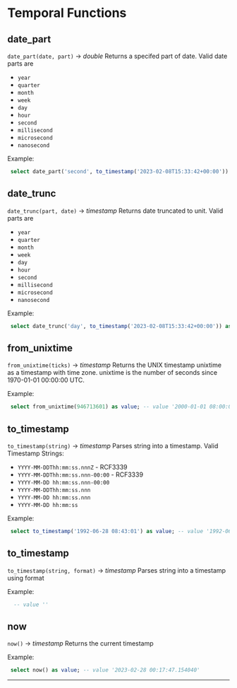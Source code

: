 # Temporal Functions 

## date_part

   `date_part(date, part)` → *double*
Returns a specifed part of date. Valid date parts are 
 * `year` 
 * `quarter` 
 * `month` 
 * `week` 
 * `day` 
 * `hour` 
 * `second` 
 * `millisecond` 
 * `microsecond` 
 * `nanosecond`  

 
Example: 
```sql 
 select date_part('second', to_timestamp('2023-02-08T15:33:42+00:00')) as value; -- value '42' 
``` 
## date_trunc

   `date_trunc(part, date)` → *timestamp*
Returns date truncated to unit. Valid parts are 
 * `year` 
 * `quarter` 
 * `month` 
 * `week` 
 * `day` 
 * `hour` 
 * `second` 
 * `millisecond` 
 * `microsecond` 
 * `nanosecond`

 
Example: 
```sql 
 select date_trunc('day', to_timestamp('2023-02-08T15:33:42+00:00')) as value; -- value '2023-02-08 00:00:00' 
``` 
## from_unixtime

   `from_unixtime(ticks)` → *timestamp*
Returns the UNIX timestamp unixtime as a timestamp with time zone. unixtime is the number of seconds since 1970-01-01 00:00:00 UTC. 

 
Example: 
```sql 
 select from_unixtime(946713601) as value; -- value '2000-01-01 08:00:01' 
``` 
## to_timestamp

   `to_timestamp(string)` → *timestamp*
Parses string into a timestamp. 
 Valid Timestamp Strings: 
 * `YYYY-MM-DDThh:mm:ss.nnnZ` - RCF3339 
 * `YYYY-MM-DDThh:mm:ss.nnn-00:00` - RCF3339 
 * `YYYY-MM-DD hh:mm:ss.nnn-00:00` 
 * `YYYY-MM-DDThh:mm:ss.nnn`  
 * `YYYY-MM-DD hh:mm:ss.nnn` 
 * `YYYY-MM-DD hh:mm:ss`

 
Example: 
```sql 
 select to_timestamp('1992-06-28 08:43:01') as value; -- value '1992-06-28 08:43:01' 
``` 
## to_timestamp

   `to_timestamp(string, format)` → *timestamp*
Parses string into a timestamp using format 

 
Example: 
```sql 
  -- value '' 
``` 
## now

   `now()` → *timestamp*
Returns the current timestamp 

 
Example: 
```sql 
 select now() as value; -- value '2023-02-28 00:17:47.154040' 
``` 
-------------------------- 


